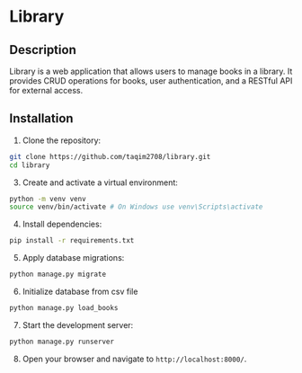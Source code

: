# Library

## Description

Library is a web application that allows users to manage books in a library. It provides CRUD operations for books, user authentication, and a RESTful API for external access.

## Installation

1. Clone the repository:
```bash
git clone https://github.com/taqim2708/library.git
cd library
```
3. Create and activate a virtual environment:
```bash
python -m venv venv
source venv/bin/activate # On Windows use venv\Scripts\activate
```
4. Install dependencies:
```bash
pip install -r requirements.txt
```

5. Apply database migrations:
```bash
python manage.py migrate
```
6. Initialize database from csv file
```bash
python manage.py load_books
```

7. Start the development server:
```bash
python manage.py runserver
```

8. Open your browser and navigate to `http://localhost:8000/`.
